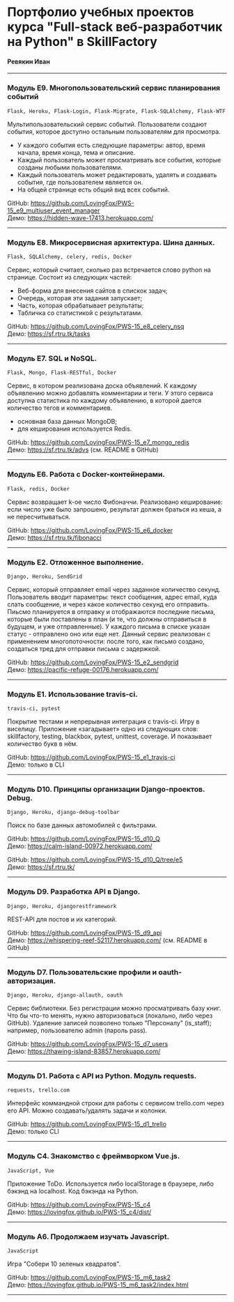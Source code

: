 # Портфолио учебных проектов курса "Full-stack веб-разработчик на Python" в SkillFactory 
#### Ревякин Иван
<hr>

### Модуль E9. Многопользовательский сервис планирования событий
```Flask, Heroku, Flask-Login, Flask-Migrate, Flask-SQLAlchemy, Flask-WTF```

Мультипользовательский сервис событий. Пользователи создают события, которое доступно остальным пользователям для просмотра.
* У каждого события есть следующие параметры: автор, время начала, время конца, тема и описание.
* Каждый пользователь может просматривать все события, которые созданы любыми пользователями.
* Каждый пользователь может редактировать, удалять и создавать события, где пользователем является он.
* На общей странице есть общий вид всех событий.

GitHub: https://github.com/LovingFox/PWS-15_e9_multiuser_event_manager <br/>
Демо: https://hidden-wave-17413.herokuapp.com/
<hr>

### Модуль E8. Микросервисная архитектура. Шина данных.
```Flask, SQLAlchemy, celery, redis, Docker```

Cервис, который считает, сколько раз встречается слово python на странице. Состоит из следующих частей:
- Веб-форма для внесения сайтов в спискок задач;
- Очередь, которая эти задания запускает;
- Часть, которая обрабатывает результаты;
- Табличка со статистикой с результатами.

GitHub: https://github.com/LovingFox/PWS-15_e8_celery_nsq <br/>
Демо: https://sf.rtru.tk/tasks
<hr>

### Модуль E7. SQL и NoSQL.
```Flask, Mongo, Flask-RESTful, Docker```

Cервис, в котором реализована доска объявлений. К каждому объявлению можно добавлять комментарии и теги. У этого сервиса доступна статистика по каждому объявлению, в которой дается количество тегов и комментариев.
* основная база данных MongoDB;
* для кеширования используется Redis.

GitHub: https://github.com/LovingFox/PWS-15_e7_mongo_redis <br/>
Демо: https://sf.rtru.tk/advs (см. README в GitHub)
<hr>


### Модуль E6. Работа с Docker-контейнерами.
```Flask, redis, Docker```

Сервис возвращает k-ое число Фибоначчи. Реализовано кеширование: если число уже было запрошено, результат должен браться из кеша, а не пересчитываться.

GitHub: https://github.com/LovingFox/PWS-15_e6_docker <br/>
Демо: https://sf.rtru.tk/fibonacci
<hr> 

### Модуль E2. Отложенное выполнение.
```Django, Heroku, SendGrid```

Сервис, который отправляет email через заданное количество секунд. Пользователь вводит параметры: текст сообщения, адрес email, куда слать сообщение, и через какое количество секунд его отправить. Пиьсмо планируется в отправку и отображаются последние письма, которые были поставлены в план (и те, что должны отправиться в будущем, и уже отправленные). У каждого письма в списке указан статус - отправлено оно или еще нет. Данный сервис реализован с применением многопоточности: после того, как письмо создано, создаться тред для отправки письма с задержкой.

GitHub: https://github.com/LovingFox/PWS-15_e2_sendgrid <br/>
Демо: https://pacific-refuge-00176.herokuapp.com/
<hr>

### Модуль E1. Использование travis-ci.
```travis-ci, pytest```

Покрытие тестами и непрерывная интеграция с travis-ci. Игру в виселицу. Приложение «загадывает» одно из следующих слов: skillfactory, testing, blackbox, pytest, unittest, coverage. И показывает количество букв в нём.

GitHub: https://github.com/LovingFox/PWS-15_e1_travis-ci <br/>
Демо: только в CLI
<hr>

### Модуль D10. Принципы организации Django-проектов. Debug.
```Django, Heroku, django-debug-toolbar```

Поиск по базе данных автомобилей с фильтрами.

GitHub: https://github.com/LovingFox/PWS-15_d10_Q <br/>
Демо: https://calm-island-00972.herokuapp.com/

GitHub: https://github.com/LovingFox/PWS-15_d10_Q/tree/e5 <br/>
Демо: https://sf.rtru.tk/
<hr>

### Модуль D9. Разработка API в Django.
```Django, Heroku, djangorestframework```

REST-API для постов и их категорий. 

GitHub: https://github.com/LovingFox/PWS-15_d9_api <br/>
Демо: https://whispering-reef-52117.herokuapp.com/ (см. README в GitHub)
<hr>

### Модуль D7. Пользовательские профили и oauth-авторизация.
```Django, Heroku, django-allauth, oauth```

Сервис библиотеки. Без регистрации можно просматривать базу книг. Что бы что-то менять, нужно авторизоваться (локально, либо через GitHub). Удаление записей позволено только "Персоналу" (is_staff); например, пользователю admin (пароль pass).

GitHub: https://github.com/LovingFox/PWS-15_d7_users <br/>
Демо: https://thawing-island-83857.herokuapp.com/
<hr>

### Модуль D1. Работа с API из Python. Модуль requests.
```requests, trello.com```

Интерфейс коммандной строки для работы с сервисом trello.com через его API. Можно создавать/удалять задачи и колонки.

GitHub: https://github.com/LovingFox/PWS-15_d1_trello <br/>
Демо: только CLI
<hr>

### Модуль C4. Знакомство с фреймворком Vue.js.
```JavaScript, Vue```

Приложение ToDo. Используется либо localStorage в браузере, либо бэкэнд на localhost. Код бэкэнда на Python.

GitHub: https://github.com/LovingFox/PWS-15_c4 <br/>
Демо: https://lovingfox.github.io/PWS-15_c4/dist/
<hr>

### Модуль A6. Продолжаем изучать Javascript.
```JavaScript```

Игра "Собери 10 зеленых квадратов".

GitHub: https://github.com/LovingFox/PWS-15_m6_task2 <br/>
Демо: https://lovingfox.github.io/PWS-15_m6_task2/index.html
<hr>
